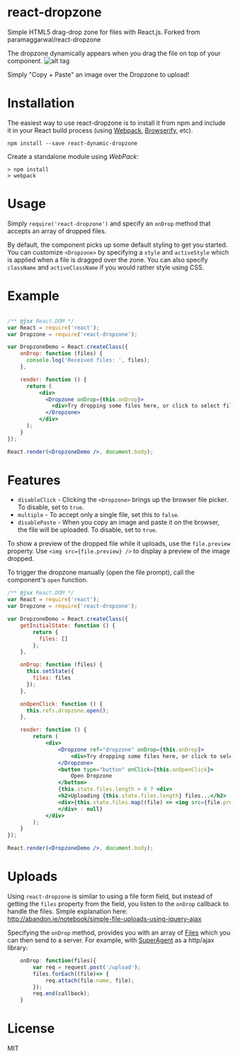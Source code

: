 react-dropzone
==============

Simple HTML5 drag-drop zone for files with React.js.
Forked from paramaggarwal/react-dropzone

The dropzone dynamically appears when you drag the file on top of your component.
![alt tag](https://github.com/overthinker29/react-dropzone/blob/master/assets/drag.gif)

Simply "Copy + Paste" an image over the Dropzone to upload!

Installation
============

The easiest way to use react-dropzone is to install it from npm and include it in your React build process (using [Webpack](http://webpack.github.io/), [Browserify](http://browserify.org/), etc).

```
npm install --save react-dynamic-dropzone
```

Create a standalone module using *WebPack*:
```
> npm install
> webpack
```

Usage
=====

Simply `require('react-dropzone')` and specify an `onDrop` method that accepts an array of dropped files. 

By default, the component picks up some default styling to get you started. You can customize `<Dropzone>` by specifying a `style` and `activeStyle` which is applied when a file is dragged over the zone. You can also specify `className` and `activeClassName` if you would rather style using CSS.

Example
=====

```jsx

/** @jsx React.DOM */
var React = require('react');
var Dropzone = require('react-dropzone');

var DropzoneDemo = React.createClass({
    onDrop: function (files) {
      console.log('Received files: ', files);
    },

    render: function () {
      return (
          <div>
            <Dropzone onDrop={this.onDrop}>
              <div>Try dropping some files here, or click to select files to upload.</div>
            </Dropzone>
          </div>
      );
    }
});

React.render(<DropzoneDemo />, document.body);
```

Features
========

- `disableClick` - Clicking the `<Dropzone>` brings up the browser file picker. To disable, set to `true`.
- `multiple` - To accept only a single file, set this to `false`.
- `disablePaste` - When you copy an image and paste it on the browser, the file will be uploaded. To disable, set to `true`.

To show a preview of the dropped file while it uploads, use the `file.preview` property. Use `<img src={file.preview} />` to display a preview of the image dropped.

To trigger the dropzone manually (open the file prompt), call the component's `open` function.

```jsx
/** @jsx React.DOM */
var React = require('react');
var Dropzone = require('react-dropzone');

var DropzoneDemo = React.createClass({
    getInitialState: function () {
        return {
          files: []
        };
    },

    onDrop: function (files) {
      this.setState({
        files: files
      });
    },

    onOpenClick: function () {
      this.refs.dropzone.open();
    },

    render: function () {
        return (
            <div>
                <Dropzone ref="dropzone" onDrop={this.onDrop}>
                    <div>Try dropping some files here, or click to select files to upload.</div>
                </Dropzone>
                <button type="button" onClick={this.onOpenClick}>
                    Open Dropzone
                </button>
                {this.state.files.length > 0 ? <div>
                <h2>Uploading {this.state.files.length} files...</h2>
                <div>{this.state.files.map((file) => <img src={file.preview} /> )}</div>
                </div> : null}
            </div>
        );
    }
});

React.render(<DropzoneDemo />, document.body);
```

Uploads
=======

Using `react-dropzone` is similar to using a file form field, but instead of getting the `files` property from the field, you listen to the `onDrop` callback to handle the files. Simple explanation here: http://abandon.ie/notebook/simple-file-uploads-using-jquery-ajax

Specifying the `onDrop` method, provides you with an array of [Files](https://developer.mozilla.org/en-US/docs/Web/API/File) which you can then send to a server. For example, with [SuperAgent](https://github.com/visionmedia/superagent) as a http/ajax library:

```javascript
    onDrop: function(files){
        var req = request.post('/upload');
        files.forEach((file)=> {
            req.attach(file.name, file);
        });
        req.end(callback);
    }
```

License
=======

MIT
